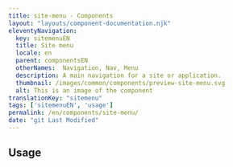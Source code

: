```yaml
---
title: site-menu - Components
layout: "layouts/component-documentation.njk"
eleventyNavigation:
  key: sitemenuEN
  title: Site menu
  locale: en
  parent: componentsEN
  otherNames:  Navigation, Nav, Menu
  description: A main navigation for a site or application.
  thumbnail: /images/common/components/preview-site-menu.svg
  alt: This is an image of the component
translationKey: "sitemenu"
tags: ['sitemenuEN', 'usage']
permalink: /en/components/site-menu/
date: "git Last Modified"
---
```


## Usage